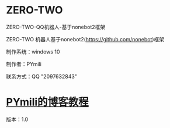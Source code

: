 # ZERO-TWO
ZERO-TWO-QQ机器人-基于nonebot2框架

ZERO-TWO 机器人基于nonebot2(https://github.com/nonebot)框架

制作系统：windows 10

制作者：PYmili

联系方式：QQ "2097632843"

# [PYmili的博客教程](https://blog.csdn.net/qq_53280175/article/details/119281188)

版本：1.0
